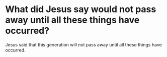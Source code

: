 # What did Jesus say would not pass away until all these things have occurred?

Jesus said that this generation will not pass away until all these things have occurred.
